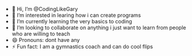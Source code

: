 - 👋 Hi, I’m @CodingLikeGary
- 👀 I’m interested in learing how i can create programs
- 🌱 I’m currently learning the very basics to coding
- 💞️ I’m looking to collaborate on anything i just want to learn from people who are willing to teach
- 😄 Pronouns: dont have any
- ⚡ Fun fact: I am a gymnastics coach and can do cool flips

<!---
CodingLikeGary is a ✨ special ✨ repository because its `README.md` (this file) appears on your GitHub profile.
You can click the Preview link to take a look at your changes.
--->
